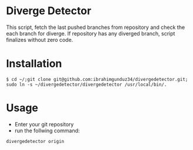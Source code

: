 # Diverge Detector

This script, fetch the last pushed branches from repository and check the each branch for diverge.
If repository has any diverged branch, script finalizes without zero code.

# Installation

```shell
$ cd ~/;git clone git@github.com:ibrahimgunduz34/divergedetector.git; sudo ln -s ~/divergedetector/divergedetector /usr/local/bin/.
```

# Usage
* Enter your git repository
* run the follwing command:
```shell
divergedetector origin
```

